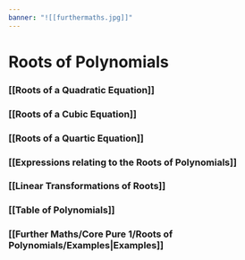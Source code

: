 ```yaml
---
banner: "![[furthermaths.jpg]]"
---
```

# Roots of Polynomials

### [[Roots of a Quadratic Equation]]

### [[Roots of a Cubic Equation]]

### [[Roots of a Quartic Equation]]

### [[Expressions relating to the Roots of Polynomials]]

### [[Linear Transformations of Roots]]

### [[Table of Polynomials]]

### [[Further Maths/Core Pure 1/Roots of Polynomials/Examples|Examples]]
